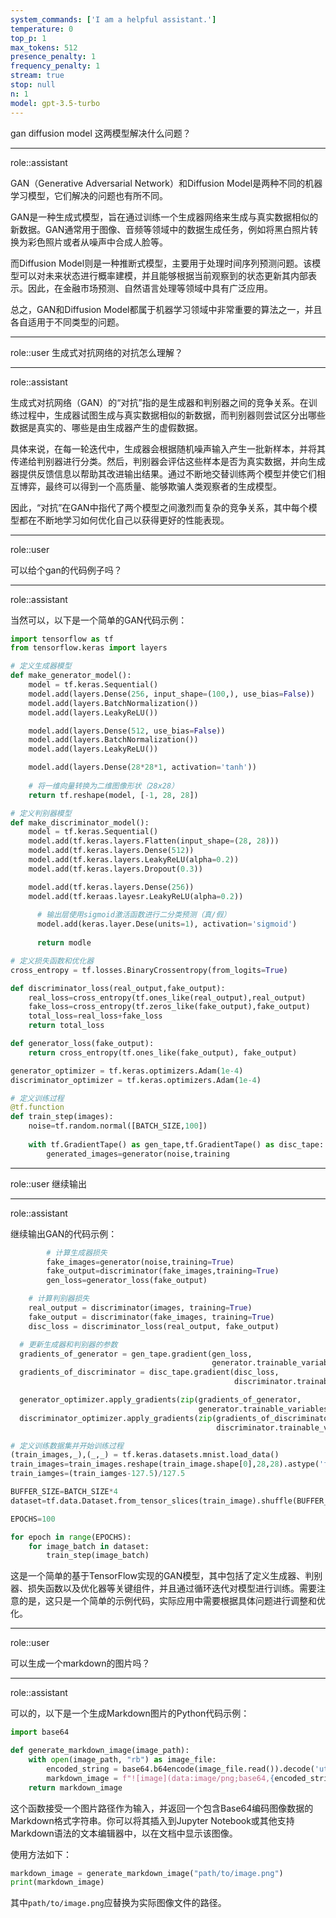 ```yaml
---
system_commands: ['I am a helpful assistant.']
temperature: 0
top_p: 1
max_tokens: 512
presence_penalty: 1
frequency_penalty: 1
stream: true
stop: null
n: 1
model: gpt-3.5-turbo
---
```

gan
diffusion model 这两模型解决什么问题？


<hr class="__chatgpt_plugin">

role::assistant

GAN（Generative Adversarial Network）和Diffusion Model是两种不同的机器学习模型，它们解决的问题也有所不同。

GAN是一种生成式模型，旨在通过训练一个生成器网络来生成与真实数据相似的新数据。GAN通常用于图像、音频等领域中的数据生成任务，例如将黑白照片转换为彩色照片或者从噪声中合成人脸等。

而Diffusion Model则是一种推断式模型，主要用于处理时间序列预测问题。该模型可以对未来状态进行概率建模，并且能够根据当前观察到的状态更新其内部表示。因此，在金融市场预测、自然语言处理等领域中具有广泛应用。

总之，GAN和Diffusion Model都属于机器学习领域中非常重要的算法之一，并且各自适用于不同类型的问题。

<hr class="__chatgpt_plugin">

role::user
生成式对抗网络的对抗怎么理解？


<hr class="__chatgpt_plugin">

role::assistant

生成式对抗网络（GAN）的“对抗”指的是生成器和判别器之间的竞争关系。在训练过程中，生成器试图生成与真实数据相似的新数据，而判别器则尝试区分出哪些数据是真实的、哪些是由生成器产生的虚假数据。

具体来说，在每一轮迭代中，生成器会根据随机噪声输入产生一批新样本，并将其传递给判别器进行分类。然后，判别器会评估这些样本是否为真实数据，并向生成器提供反馈信息以帮助其改进输出结果。通过不断地交替训练两个模型并使它们相互博弈，最终可以得到一个高质量、能够欺骗人类观察者的生成模型。

因此，“对抗”在GAN中指代了两个模型之间激烈而复杂的竞争关系，其中每个模型都在不断地学习如何优化自己以获得更好的性能表现。

<hr class="__chatgpt_plugin">

role::user

可以给个gan的代码例子吗？

<hr class="__chatgpt_plugin">

role::assistant

当然可以，以下是一个简单的GAN代码示例：

```python
import tensorflow as tf
from tensorflow.keras import layers

# 定义生成器模型
def make_generator_model():
    model = tf.keras.Sequential()
    model.add(layers.Dense(256, input_shape=(100,), use_bias=False))
    model.add(layers.BatchNormalization())
    model.add(layers.LeakyReLU())

    model.add(layers.Dense(512, use_bias=False))
    model.add(layers.BatchNormalization())
    model.add(layers.LeakyReLU())

    model.add(layers.Dense(28*28*1, activation='tanh'))
    
    # 将一维向量转换为二维图像形状（28x28）
    return tf.reshape(model, [-1, 28, 28])

# 定义判别器模型
def make_discriminator_model():
  	model = tf.keras.Sequential()
  	model.add(tf.keras.layers.Flatten(input_shape=(28, 28)))
  	model.add(tf.keras.layers.Dense(512))
  	model.add(tf.keras.layers.LeakyReLU(alpha=0.2))
  	model.add(tf.keras.layers.Dropout(0.3))

  	model.add(tf.keras.layers.Dense(256))
  	model.add(tf.keraas.layesr.LeakyReLU(alpha=0.2))
  
	  # 输出层使用sigmoid激活函数进行二分类预测（真/假）
	  model.add(keras.layer.Dese(units=1), activation='sigmoid')
	  
	  return modle

# 定义损失函数和优化器
cross_entropy = tf.losses.BinaryCrossentropy(from_logits=True)

def discriminator_loss(real_output,fake_output):
	real_loss=cross_entropy(tf.ones_like(real_output),real_output)
	fake_loss=cross_entropy(tf.zeros_like(fake_output),fake_output)
	total_loss=real_loss+fake_loss
	return total_loss

def generator_loss(fake_output):
	return cross_entropy(tf.ones_like(fake_output), fake_output)

generator_optimizer = tf.keras.optimizers.Adam(1e-4)
discriminator_optimizer = tf.keras.optimizers.Adam(1e-4)

# 定义训练过程
@tf.function
def train_step(images):
	noise=tf.random.normal([BATCH_SIZE,100])
	
	with tf.GradientTape() as gen_tape,tf.GradientTape() as disc_tape:
		generated_images=generator(noise,training
```

<hr class="__chatgpt_plugin">

role::user
继续输出

<hr class="__chatgpt_plugin">

role::assistant

继续输出GAN的代码示例：

```python
		# 计算生成器损失
		fake_images=generator(noise,training=True)
		fake_output=discriminator(fake_images,training=True)
		gen_loss=generator_loss(fake_output)

    # 计算判别器损失
    real_output = discriminator(images, training=True)
    fake_output = discriminator(fake_images, training=True)
    disc_loss = discriminator_loss(real_output, fake_output)

  # 更新生成器和判别器的参数
  gradients_of_generator = gen_tape.gradient(gen_loss,
                                             generator.trainable_variables)
  gradients_of_discriminator = disc_tape.gradient(disc_loss,
                                                  discriminator.trainable_variables)

  generator_optimizer.apply_gradients(zip(gradients_of_generator,
                                          generator.trainable_variables))
  discriminator_optimizer.apply_gradients(zip(gradients_of_discriminator,
                                              discriminator.trainable_variables))

# 定义训练数据集并开始训练过程
(train_images,_),(_,_) = tf.keras.datasets.mnist.load_data()
train_images=train_images.reshape(train_image.shape[0],28,28).astype('float32')
train_iamges=(train_iamges-127.5)/127.5

BUFFER_SIZE=BATCH_SIZE*4
dataset=tf.data.Dataset.from_tensor_slices(train_image).shuffle(BUFFER_SIZE).batch(BATCH_SIZE)

EPOCHS=100

for epoch in range(EPOCHS):
	for image_batch in dataset:
	    train_step(image_batch) 
``` 

这是一个简单的基于TensorFlow实现的GAN模型，其中包括了定义生成器、判别器、损失函数以及优化器等关键组件，并且通过循环迭代对模型进行训练。需要注意的是，这只是一个简单的示例代码，实际应用中需要根据具体问题进行调整和优化。

<hr class="__chatgpt_plugin">

role::user

可以生成一个markdown的图片吗？

<hr class="__chatgpt_plugin">

role::assistant

可以的，以下是一个生成Markdown图片的Python代码示例：

```python
import base64

def generate_markdown_image(image_path):
    with open(image_path, "rb") as image_file:
        encoded_string = base64.b64encode(image_file.read()).decode('utf-8')
        markdown_image = f"![image](data:image/png;base64,{encoded_string})"
    return markdown_image
```

这个函数接受一个图片路径作为输入，并返回一个包含Base64编码图像数据的Markdown格式字符串。你可以将其插入到Jupyter Notebook或其他支持Markdown语法的文本编辑器中，以在文档中显示该图像。

使用方法如下：

```python
markdown_image = generate_markdown_image("path/to/image.png")
print(markdown_image)
```

其中`path/to/image.png`应替换为实际图像文件的路径。
